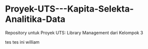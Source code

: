 # Proyek-UTS---Kapita-Selekta-Analitika-Data
Repository untuk Proyek UTS: Library Management dari Kelompok 3

tes tes ini william
